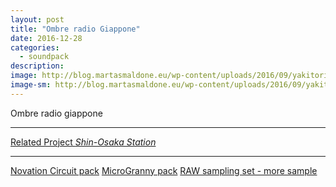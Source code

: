 ```yaml
---
layout: post
title: "Ombre radio Giappone"
date: 2016-12-28
categories:
  - soundpack
description: 
image: http://blog.martasmaldone.eu/wp-content/uploads/2016/09/yakitorimod.jpg
image-sm: http://blog.martasmaldone.eu/wp-content/uploads/2016/09/yakitorimod.jpg
---
```


Ombre radio giappone


*** 

[Related Project _Shin-Osaka Station_](https://www.google.com "Shin-Osaka Station")

***

[Novation Circuit pack](https://www.google.com "Circuit Pack")
[MicroGranny pack](https://www.google.com "MG Pack")
[RAW sampling set - more sample](https://www.google.com "Raw Pack")

